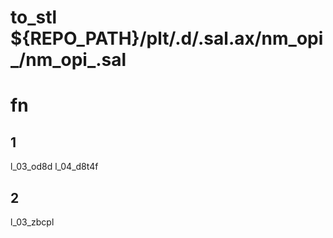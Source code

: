 # to_stl ${REPO_PATH}/plt/.d/.sal.ax/nm_opi_/nm_opi_.sal 

# fn

## 1
l_03_od8d
l_04_d8t4f
## 2
l_03_zbcpl



